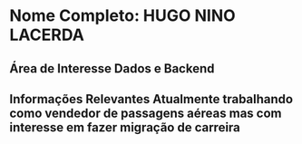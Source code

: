 # Nome Completo: HUGO NINO LACERDA

## Área de Interesse Dados e Backend


## Informações Relevantes Atualmente trabalhando como vendedor de passagens aéreas mas com interesse em fazer migração de carreira